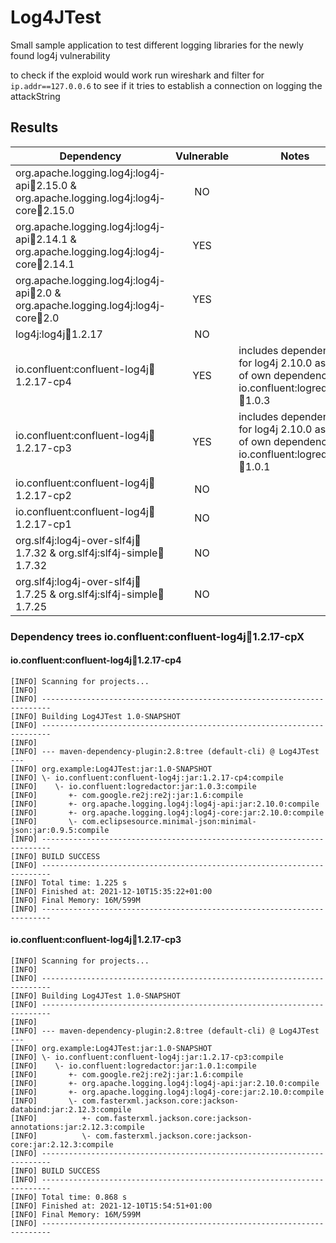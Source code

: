 # Log4JTest

Small sample application to test different logging libraries for the newly found log4j vulnerability

to check if the exploid would work run wireshark and filter for `ip.addr==127.0.0.6` to see if it tries to establish a connection on logging the attackString


## Results

| Dependency                                                                                     | Vulnerable | Notes |
|------------------------------------------------------------------------------------------------|:----------:|-------|
| org.apache.logging.log4j:log4j-api:jar:2.15.0 & org.apache.logging.log4j:log4j-core:jar:2.15.0 | NO         |       |
| org.apache.logging.log4j:log4j-api:jar:2.14.1 & org.apache.logging.log4j:log4j-core:jar:2.14.1 | YES        |       |
| org.apache.logging.log4j:log4j-api:jar:2.0 & org.apache.logging.log4j:log4j-core:jar:2.0       | YES        |       |
| log4j:log4j:jar:1.2.17                                                                         | NO         |       |
| io.confluent:confluent-log4j:jar:1.2.17-cp4                                                    | YES        | includes dependency for log4j 2.10.0 as part of own dependency io.confluent:logredactor:jar:1.0.3     |
| io.confluent:confluent-log4j:jar:1.2.17-cp3                                                    | YES        | includes dependency for log4j 2.10.0 as part of own dependency io.confluent:logredactor:jar:1.0.1     |
| io.confluent:confluent-log4j:jar:1.2.17-cp2                                                    | NO         |       |
| io.confluent:confluent-log4j:jar:1.2.17-cp1                                                    | NO         |       |
| org.slf4j:log4j-over-slf4j:jar:1.7.32 & org.slf4j:slf4j-simple:jar:1.7.32                      | NO         |       |
| org.slf4j:log4j-over-slf4j:jar:1.7.25 & org.slf4j:slf4j-simple:jar:1.7.25                      | NO         |       |


### Dependency trees io.confluent:confluent-log4j:jar:1.2.17-cpX

#### io.confluent:confluent-log4j:jar:1.2.17-cp4
```
[INFO] Scanning for projects...
[INFO] 
[INFO] ------------------------------------------------------------------------
[INFO] Building Log4JTest 1.0-SNAPSHOT
[INFO] ------------------------------------------------------------------------
[INFO] 
[INFO] --- maven-dependency-plugin:2.8:tree (default-cli) @ Log4JTest ---
[INFO] org.example:Log4JTest:jar:1.0-SNAPSHOT
[INFO] \- io.confluent:confluent-log4j:jar:1.2.17-cp4:compile
[INFO]    \- io.confluent:logredactor:jar:1.0.3:compile
[INFO]       +- com.google.re2j:re2j:jar:1.6:compile
[INFO]       +- org.apache.logging.log4j:log4j-api:jar:2.10.0:compile
[INFO]       +- org.apache.logging.log4j:log4j-core:jar:2.10.0:compile
[INFO]       \- com.eclipsesource.minimal-json:minimal-json:jar:0.9.5:compile
[INFO] ------------------------------------------------------------------------
[INFO] BUILD SUCCESS
[INFO] ------------------------------------------------------------------------
[INFO] Total time: 1.225 s
[INFO] Finished at: 2021-12-10T15:35:22+01:00
[INFO] Final Memory: 16M/599M
[INFO] ------------------------------------------------------------------------
```

#### io.confluent:confluent-log4j:jar:1.2.17-cp3
```
[INFO] Scanning for projects...
[INFO] 
[INFO] ------------------------------------------------------------------------
[INFO] Building Log4JTest 1.0-SNAPSHOT
[INFO] ------------------------------------------------------------------------
[INFO] 
[INFO] --- maven-dependency-plugin:2.8:tree (default-cli) @ Log4JTest ---
[INFO] org.example:Log4JTest:jar:1.0-SNAPSHOT
[INFO] \- io.confluent:confluent-log4j:jar:1.2.17-cp3:compile
[INFO]    \- io.confluent:logredactor:jar:1.0.1:compile
[INFO]       +- com.google.re2j:re2j:jar:1.6:compile
[INFO]       +- org.apache.logging.log4j:log4j-api:jar:2.10.0:compile
[INFO]       +- org.apache.logging.log4j:log4j-core:jar:2.10.0:compile
[INFO]       \- com.fasterxml.jackson.core:jackson-databind:jar:2.12.3:compile
[INFO]          +- com.fasterxml.jackson.core:jackson-annotations:jar:2.12.3:compile
[INFO]          \- com.fasterxml.jackson.core:jackson-core:jar:2.12.3:compile
[INFO] ------------------------------------------------------------------------
[INFO] BUILD SUCCESS
[INFO] ------------------------------------------------------------------------
[INFO] Total time: 0.868 s
[INFO] Finished at: 2021-12-10T15:54:51+01:00
[INFO] Final Memory: 16M/599M
[INFO] ------------------------------------------------------------------------
```